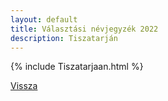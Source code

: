 ```yaml
---
layout: default
title: Választási névjegyzék 2022
description: Tiszatarján
---
```


{% include Tiszatarjaan.html %}

[Vissza](./)